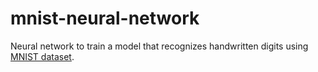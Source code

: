 # mnist-neural-network

Neural network to train a model that recognizes handwritten digits using [MNIST dataset](http://yann.lecun.com/exdb/mnist/).
